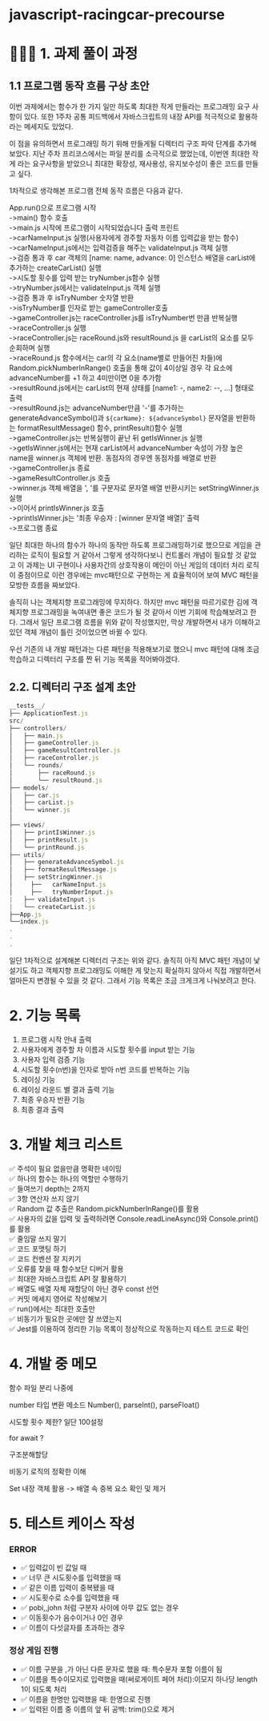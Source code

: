 # javascript-racingcar-precourse

# 👩🏻‍💻 1. 과제 풀이 과정

## 1.1 프로그램 동작 흐름 구상 초안

이번 과제에서는 함수가 한 가지 일만 하도록 최대한 작게 만들라는 프로그래밍 요구 사항이 있다. 또한 1주차 공통 피드백에서 자바스크립트의 내장 API를 적극적으로 활용하라는 메세지도 있었다.

이 점을 유의하면서 프로그래밍 하기 위해 만들게될 디렉터리 구조 파악 단계를 추가해보았다. 지난 주차 프리코스에서는 파일 분리를 소극적으로 했었는데, 이번엔 최대한 작게 라는 요구사항을 받았으니 최대한 확장성, 재사용성, 유지보수성이 좋은 코드를 만들고 싶다.

1차적으로 생각해본 프로그램 전체 동작 흐름은 다음과 같다.

App.run()으로 프로그램 시작<br>
->main() 함수 호출<br>
->main.js 시작에 프로그램이 시작되었습니다 출력 프린트<br>
->carNameInput.js 실행(사용자에게 경주할 자동차 이름 입력값을 받는 함수)<br>
->carNameInput.js에서는 입력검증을 해주는 validateInput.js 객체 실행<br>
->검증 통과 후 car 객체의 [name: name, advance: 0] 인스턴스 배열을 carList에 추가하는 createCarList() 실행<br>
->시도할 횟수를 입력 받는 tryNumber.js함수 실행<br>
->tryNumber.js에서는 validateInput.js 객체 실행<br>
->검증 통과 후 isTryNumber 숫자열 반환<br>
->isTryNumber를 인자로 받는 gameController호출<br>
->gameController.js는 raceController.js를 isTryNumber번 만큼 반복실행<br>
->raceController.js 실행<br>
->raceController.js는 raceRound.js와 resultRound.js 을 carList의 요소를 모두 순회하며 실행<br>
->raceRound.js 함수에서는 car의 각 요소(name별로 만들어진 차들)에 Random.pickNumberInRange() 호출을 통해 값이 4이상일 경우 각 요소에 advanceNumber를 +1 하고 4미만이면 0을 추가함<br>
->resultRound.js에서는 carList의 현재 상태를 [name1: -, name2: --, ...] 형태로 출력<br>
->resultRound.js는 advanceNumber만큼 '-'를 추가하는 generateAdvanceSymbol()과 `${carName}: ${advanceSymbol}` 문자열을 반환하는 formatResultMessage() 함수, printResult()함수 실행<br>
->gameController.js는 반복실행이 끝난 뒤 getIsWinner.js 실행<br>
->getIsWinner.js에서는 현재 carList에서 advanceNumber 속성이 가장 높은 name을 winner.js 객체에 반환. 동점자의 경우엔 동점자를 배열로 반환<br>
->gameController.js 종료<br>
->gameResultController.js 호출<br>
->winner.js 객체 배열을 ', '를 구분자로 문자열 배열 반환시키는 setStringWinner.js 실행<br>
->이어서 printIsWinner.js 호출<br>
->printIsWinner.js는 '최종 우승자 : [winner 문자열 배열]' 출력<br>
->프로그램 종료

일단 최대한 하나의 함수가 하나의 동작만 하도록 프로그래밍하기로 했으므로 게임을 관리하는 로직이 필요할 거 같아서 그렇게 생각하다보니 컨트롤러 개념이 필요할 것 같았고
이 과제는 UI 구현이나 사용자간의 상호작용이 메인이 아닌 게임의 데이터 처리 로직이 중점이므로 이런 경우에는 mvc패턴으로 구현하는 게 효율적이어 보여 MVC 패턴을 모방한 흐름을 짜보았다.

솔직히 나는 객체지향 프로그래밍에 무지하다.
하지만 mvc 패턴을 따르기로한 김에 객체지향 프로그래밍을 녹여내면 좋은 코드가 될 것 같아서 이번 기회에 학습해보려고 한다.
그래서 일단 프로그램 흐름을 위와 같이 작성했지만, 막상 개발하면서 내가 이해하고 있던 객체 개념이 틀린 것이었으면 바뀔 수 있다.

우선 기존의 내 개발 패턴과는 다른 패턴을 적용해보기로 했으니 mvc 패턴에 대해 조금 학습하고 디렉터리 구조를 짠 뒤 기능 목록을 적어봐야겠다.

## 2.2. 디렉터리 구조 설계 초안

```js
__tests__/
├── ApplicationTest.js
src/
├── controllers/
│   ├── main.js
│   ├── gameController.js
│   ├── gameResultController.js
│   ├── raceController.js
│   └──	rounds/
│   	├── raceRound.js
│   	└── resultRound.js
├── models/
│   ├── car.js
│   ├── carList.js
│   └── winner.js
│
├── views/
│   ├── printIsWinner.js
│   ├── printResult.js
│   └── printRound.js
├── utils/
│   ├── generateAdvanceSymbol.js
│   ├── formatResultMessage.js
│   ├── setStringWinner.js
│	  ├──	carNameInput.js
│	  ├──	tryNumberInput.js
|   ├── validateInput.js
|   └── createCarList.js
├──App.js
└──index.js
.
.
.
```

일단 1차적으로 설계해본 디렉터리 구조는 위와 같다. 솔직히 아직 MVC 패턴 개념이 낯설기도 하고 객체지향 프로그래밍도 이해한 게 맞는지 확실하지 않아서 직접 개발하면서 얼마든지 변경될 수 있을 것 같다. 그래서 기능 목록은 조금 크게크게 나눠보려고 한다.

# 2. 기능 목록

1. 프로그램 시작 안내 출력
2. 사용자에게 경주할 차 이름과 시도할 횟수를 input 받는 기능
3. 사용자 입력 검증 기능
4. 시도할 횟수(n번)을 인자로 받아 n번 코드를 반복하는 기능
5. 레이싱 기능
6. 레이싱 라운드 별 결과 출력 기능
7. 최종 우승자 반환 기능
8. 최종 결과 출력

# 3. 개발 체크 리스트

✅ 주석이 필요 없을만큼 명확한 네이밍<br>
✅ 하나의 함수는 하나의 역할만 수행하기<br>
✅ 들여쓰기 depth는 2까지<br>
✅ 3항 연산자 쓰지 않기<br>
✅ Random 값 추출은 Random.pickNumberInRange()를 활용<br>
✅ 사용자의 값을 입력 및 출력하려면 Console.readLineAsync()와 Console.print()를 활용<br>
✅ 줄임말 쓰지 말기<br>
✅ 코드 포맷팅 하기<br>
✅ 코드 컨벤션 잘 지키기<br>
✅ 오류를 찾을 때 함수보단 디버거 활용<br>
✅ 최대한 자바스크립트 API 잘 활용하기<br>
✅ 배열도 배열 자체 재할당이 아닌 경우 const 선언<br>
✅ 커밋 메세지 영어로 작성해보기<br>
✅ run()에서는 최대한 호출만<br>
✅ 비동기가 필요한 곳에만 잘 쓰였는지<br>
✅ Jest를 이용하여 정리한 기능 목록이 정상적으로 작동하는지 테스트 코드로 확인<br>

# 4. 개발 중 메모

함수 파일 분리 나중에

number 타입 변환 메소드
Number(), parseInt(), parseFloat()

시도할 횟수 제한? 일단 100설정

for await ?

구조분해할당

비동기 로직의 정확한 이해

Set 내장 객체 활용 -> 배열 속 중복 요소 확인 및 제거

# 5. 테스트 케이스 작성

### ERROR

- ✅ 입력값이 빈 값일 때
- ✅ 너무 큰 시도횟수를 입력했을 때
- ✅ 같은 이름 입력이 중복됐을 때
- ✅ 시도횟수로 소수를 입력했을 때
- ✅ pobi,,john 처럼 구분자 사이에 아무 값도 없는 경우
- ✅ 이동횟수가 음수이거나 0인 경우
- ✅ 이름이 다섯글자를 초과하는 경우

### 정상 게임 진행

- ✅ 이름 구분을 ,가 아닌 다른 문자로 했을 때: 특수문자 포함 이름이 됨
- ✅ 이름을 특수이모지로 입력했을 때(써로게이트 페어 처리):이모지 하나당 length 1이 되도록 처리
- ✅ 이름을 한명만 입력했을 때: 한명으로 진행
- ✅ 입력된 이름 중 이름의 앞 뒤 공백: trim()으로 제거
